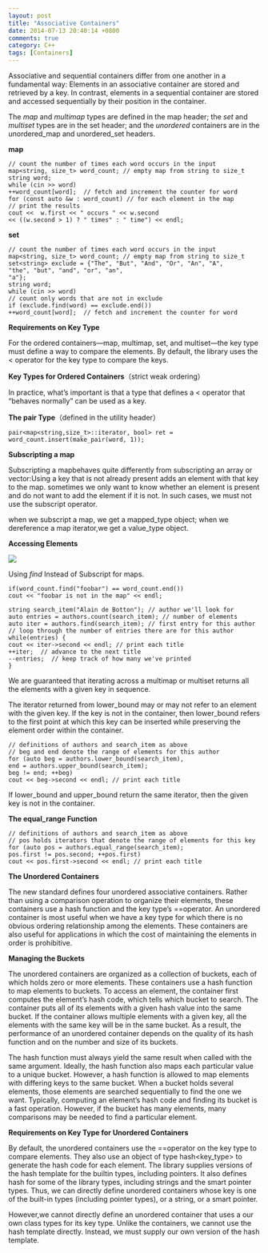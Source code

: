 ```yaml
---
layout: post
title: "Associative Containers"
date: 2014-07-13 20:40:14 +0800
comments: true
category: C++
tags: [Containers]
---
```

Associative and sequential containers differ from one another in a fundamental way: Elements in an associative container are stored and retrieved by a key. In contrast,
elements in a sequential container are stored and accessed sequentially by their position in the container.

The *map* and *multimap* types are defined in the map header; the *set* and *multiset* types are in the set header; and the *unordered* containers are in the
unordered_map and unordered_set headers.

**map**

    // count the number of times each word occurs in the input
    map<string, size_t> word_count; // empty map from string to size_t
    string word;
    while (cin >> word)
    ++word_count[word];  // fetch and increment the counter for word
    for (const auto &w : word_count) // for each element in the map
    // print the results
    cout <<  w.first << " occurs " << w.second
    << ((w.second > 1) ? " times" : " time") << endl;

**set**

    // count the number of times each word occurs in the input
    map<string, size_t> word_count; // empty map from string to size_t
    set<string> exclude = {"The", "But", "And", "Or", "An", "A",
    "the", "but", "and", "or", "an",
    "a"};
    string word;
    while (cin >> word)
    // count only words that are not in exclude
    if (exclude.find(word) == exclude.end())
    ++word_count[word];  // fetch and increment the counter for word

**Requirements on Key Type**

For the ordered containers—map, multimap, set, and multiset—the key type must define a way to compare the elements. By default, the library uses the < operator for
the key type to compare the keys. 

**Key Types for Ordered Containers**（strict weak ordering）

In practice, what’s important is that a type that defines a < operator that “behaves normally” can be used as a key.

**The pair Type**（defined in the utility header）

    pair<map<string,size_t>::iterator, bool> ret =
    word_count.insert(make_pair(word, 1));

**Subscripting a map**

Subscripting a mapbehaves quite differently from subscripting an array or vector:Using a key that is not already present adds an element with that key to the map. sometimes we only want to know whether an element is present and do not want to add the element if it is not.
In such cases, we must not use the subscript operator.

when we subscript a map, we get a mapped_type object; when we dereference a map iterator,we get a value_type object.

**Accessing Elements**

![](http://i.imgur.com/3rxxwMc.jpg)


Using *find* Instead of Subscript for maps.

    if(word_count.find("foobar") == word_count.end())
    cout << "foobar is not in the map" << endl;

	string search_item("Alain de Botton"); // author we'll look for
	auto entries = authors.count(search_item); // number of elements
	auto iter = authors.find(search_item); // first entry for this author
	// loop through the number of entries there are for this author
	while(entries) {
	cout << iter->second << endl; // print each title
	++iter;  // advance to the next title
	--entries;  // keep track of how many we've printed
	}


We are guaranteed that iterating across a multimap or multiset returns all the elements with a given key in sequence.

The iterator returned from lower\_bound may or may not refer to an element with the given key. If the key is not in the container, then lower\_bound refers to the first point at which this key can be inserted while preserving the element order within the container.

    // definitions of authors and search_item as above
    // beg and end denote the range of elements for this author
    for (auto beg = authors.lower_bound(search_item),
    end = authors.upper_bound(search_item);
    beg != end; ++beg)
    cout << beg->second << endl; // print each title

If lower\_bound and upper\_bound return the same iterator, then the given key is not in the container.

**The equal_range Function**

    // definitions of authors and search_item as above
    // pos holds iterators that denote the range of elements for this key
    for (auto pos = authors.equal_range(search_item);
    pos.first != pos.second; ++pos.first)
    cout << pos.first->second << endl; // print each title

**The Unordered Containers**

The new standard defines four unordered associative containers. Rather than using a comparison operation to organize their elements, these containers use a hash
function and the key type’s ==operator. An unordered container is most useful when we have a key type for which there is no obvious ordering relationship among the
elements. These containers are also useful for applications in which the cost of maintaining the elements in order is prohibitive.

**Managing the Buckets**

The unordered containers are organized as a collection of buckets, each of which holds zero or more elements. These containers use a hash function to map elements to buckets. To access an element, the container first computes the element’s hash code, which tells which bucket to search. The container puts all of its elements with a given hash value into the same bucket. If the container allows multiple elements with a given key, all the elements with the same key will be in the same bucket. As a result, the performance of an unordered container depends on the quality of its hash function and on the number and size of its buckets.

The hash function must always yield the same result when called with the same argument. Ideally, the hash function also maps each particular value to a unique bucket. However, a hash function is allowed to map elements with differing keys to the same bucket. When a bucket holds several elements, those elements are searched sequentially to find the one we want. Typically, computing an element’s hash code and finding its bucket is a fast operation. However, if the bucket has many elements, many comparisons may be needed to find a particular element.

**Requirements on Key Type for Unordered Containers**

By default, the unordered containers use the ==operator on the key type to compare elements. They also use an object of type hash<key\_type> to generate the hash
code for each element. The library supplies versions of the hash template for the builtin types, including pointers. It also defines hash for some of the library types, including strings and the smart pointer types. Thus, we can directly define unordered containers whose key is one of the built-in types (including pointer types), or a string, or a smart pointer.

However,we cannot directly define an unordered container that uses a our own class types for its key type. Unlike the containers, we cannot use the hash template directly. Instead, we must supply our own version of the hash template.


